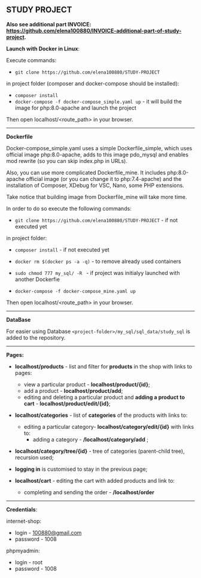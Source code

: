 ## STUDY PROJECT
**Also see additional part INVOICE: https://github.com/elena100880/INVOICE-additional-part-of-study-project.**

**Launch with Docker in Linux**:

Execute commands:
+ `git clone https://github.com/elena100880/STUDY-PROJECT`

in project folder (composer and docker-compose should be installed):
+ `composer install`
+ `docker-compose -f docker-compose_simple.yaml up` - it will build the image for php:8.0-apache and launch the project

Then open localhost/<route_path> in your browser.


***
**Dockerfile**

Docker-compose_simple.yaml uses a simple Dockerfile_simple, which uses official image php:8.0-apache, adds to this image pdo_mysql and enables mod rewrite (so you can skip index.php in URLs).

Also, you can use more complicated Dockerfile_mine.  It includes php:8.0-apache official image (or you can change it to php:7.4-apache) and the installation of Composer, XDebug for VSC, Nano, some PHP extensions.

Take notice that building image from Dockerfile_mine will take more time. 

In order to do so execute the following commands:
+ `git clone https://github.com/elena100880/STUDY-PROJECT` - if not executed yet

in project folder:
+ `composer install`  - if not executed yet
+ `docker rm $(docker ps -a -q)` - to remove already used containers
+ `sudo chmod 777 my_sql/ -R ` - if project was initialyy launched with another Dockerfie 

+ `docker-compose -f docker-compose_mine.yaml up`

Then open localhost/<route_path> in your browser.

***
**DataBase**

For easier using Database `<project-folder>/my_sql/sql_data/study_sql`  is added to the repository.

***
**Pages:**

+ **localhost/products** - list and filter for **products** in the shop with links to pages:
  * view a particular product - **localhost/product/{id}**;
  * add a product - **localhost/product/add**;
  * editing and deleting a particular product and **adding a product to cart** - **localhost/product/edit/{id}**;
  
+ **localhost/categories**  - list of **categories** of the products with links to:
  * editing a particular category- **localhost/category/edit/{id}** with links to:
    * adding a category - **/localhost/category/add** ;
  
+ **localhost/category/tree/{id}** - tree of categories (parent-child tree), recursion used;
  
+ **logging in** is customised to stay in the previous page;

+ **localhost/cart** - editing the cart with added products and link to: 
  * completing and sending the order - **/localhost/order**




***
**Credentials**: 

internet-shop:
+ login - 100880@gmail.com 
+ password - 1008

phpmyadmin:
+ login - root 
+ password - 1008
